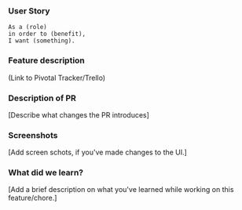 ### User Story

```
As a (role)
in order to (benefit),
I want (something).
```
### Feature description
(Link to Pivotal Tracker/Trello)

### Description of PR
[Describe what changes the PR introduces]

### Screenshots
[Add screen schots, if you've made changes to the UI.]

### What did we learn?
[Add a brief description on what you've learned while working on this feature/chore.]
